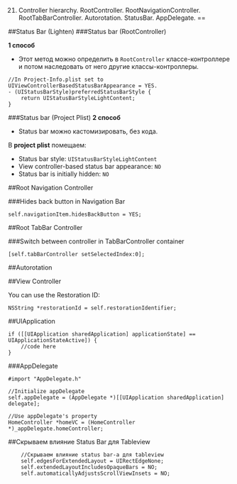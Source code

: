 21. Controller hierarchy. RootController. RootNavigationController. RootTabBarController. Autorotation. StatusBar. AppDelegate.
==

##Status Bar (Lighten)
###Status bar (RootController)

**1 способ**
- Этот метод можно определить в `RootController` классе-контроллере и потом наследовать от него другие классы-контроллеры.
```objc
//In Project-Info.plist set to UIViewControllerBasedStatusBarAppearance = YES.
- (UIStatusBarStyle)preferredStatusBarStyle {
    return UIStatusBarStyleLightContent;
}
```
###Status bar (Project Plist)
**2 способ**
- Status bar можно кастомизировать, без кода.

В **project plist** помещаем:
* Status bar style: `UIStatusBarStyleLightContent`
* View controller-based status bar appearance: `NO`
* Status bar is initially hidden: `NO`

##Root Navigation Controller

###Hides back button in Navigation Bar
```objc
self.navigationItem.hidesBackButton = YES;
```
##Root TabBar Controller

###Switch between controller in TabBarController container
```objc
[self.tabBarController setSelectedIndex:0];
```

##Autorotation

##View Controller

You can use the Restoration ID:
```objc
NSString *restorationId = self.restorationIdentifier;
```
##UIApplication

```objc
if ([[UIApplication sharedApplication] applicationState] == UIApplicationStateActive]) {
    //code here
}
```

###AppDelegate

```objc
#import "AppDelegate.h"

//Initialize appDelegate
self.appDelegate = (AppDelegate *)[[UIApplication sharedApplication] delegate];

//Use appDelegate's property
HomeController *homeVC = (HomeController *)_appDelegate.homeController;
```

##Скрываем влияние Status Bar для Tableview

```objc
    //Скрываем влияние status bar-a для tableview
    self.edgesForExtendedLayout = UIRectEdgeNone;
    self.extendedLayoutIncludesOpaqueBars = NO;
    self.automaticallyAdjustsScrollViewInsets = NO;
``` 




